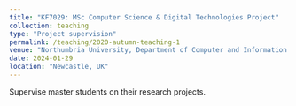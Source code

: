 ```yaml
---
title: "KF7029: MSc Computer Science & Digital Technologies Project"
collection: teaching
type: "Project supervision"
permalink: /teaching/2020-autumn-teaching-1
venue: "Northumbria University, Department of Computer and Information Sciences. Spring"
date: 2024-01-29
location: "Newcastle, UK"
---
```

Supervise master students on their research projects.


